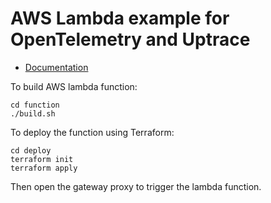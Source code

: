 # AWS Lambda example for OpenTelemetry and Uptrace

- [Documentation](https://uptrace.dev/opentelemetry/instrumentations/go-aws-lambda.html)

To build AWS lambda function:

```shell
cd function
./build.sh
```

To deploy the function using Terraform:

```shell
cd deploy
terraform init
terraform apply
```

Then open the gateway proxy to trigger the lambda function.
